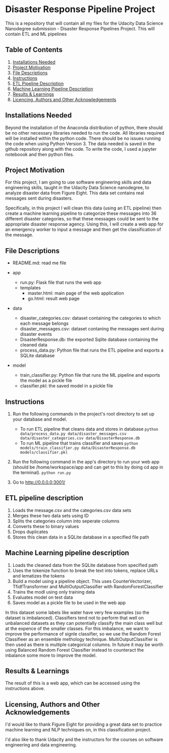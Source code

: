 # Disaster Response Pipeline Project
This is a repository that will contain all my files for the Udacity Data Science Nanodegree submission - Disaster Response Pipelines Project. This will contain ETL and ML pipelines


## Table of Contents
1. [Installations Needed](#installations-needed)
2. [Project Motivation](#project-motivation)
3. [File Descriptions](#file-descriptions)
4. [Instructions](#instructions)
5. [ETL Pipeline Description](#etl-pipeline-description)
6. [Machine Learning Pipeline Description](#machine-learning-pipeline-description)
7. [Results & Learnings](#results-&-learnings)
8. [Licencing, Authors and Other Acknowledgements](#licensing-authors-and-other-acknowledgements)

## Installations Needed
Beyond the installation of the Anaconda distribution of python, there should be no other necessary libraries needed to run the code. All libraries required will be installed within the python code. There should be no issues running the code when using Python Version 3. The data needed is saved in the github repository along with the code. To write the code, I used a jupyter noteboook and then python files.

## Project Motivation
For this project, I am going to use software engineering skills and data engineering skills, taught in the Udacity Data Science nanodegree, to analyze disaster data from Figure Eight. This data set contains real messages sent during disasters. 

Specifically, in this project I will clean this data (using an ETL pipeline) then create a machine learning pipeline to categorize these messages into 36 different disaster categories, so that these messages could be sent to the appropriate disaster response agency. Using this, I will create a web app for an emergency worker to input a message and then get the classification of the message.

## File Descriptions

- README.md: read me file
- app
	- run.py: Flask file that runs the web app
   	- templates
		- master.html: main page of the web application 
		- go.html: result web page
- data
	- disaster_categories.csv: dataset containing the categories to which each message belongs
	- disaster_messages.csv: dataset contaning the messages sent during disaster events
	- DisasterResponse.db: the exported Sqlite database containing the cleaned data
	- process_data.py: Python file that runs the ETL pipeline and exports a SQLite database
	
- model
	- train_classifier.py: Python file that runs the ML pipeline and exports the model as a pickle file
	- classifier.pkl: the saved model in a pickle file


## Instructions
1. Run the following commands in the project's root directory to set up your database and model.

    - To run ETL pipeline that cleans data and stores in database
        `python data/process_data.py data/disaster_messages.csv data/disaster_categories.csv data/DisasterResponse.db`
    - To run ML pipeline that trains classifier and saves
        `python models/train_classifier.py data/DisasterResponse.db models/classifier.pkl`

2. Run the following command in the app's directory to run your web app (should be /home/workspace/app and can get to this by doing cd app in the terminal).
    `python run.py`

3. Go to http://0.0.0.0:3001/

## ETL pipeline description
1. Loads the message.csv and the categories.csv data sets
2. Merges these two data sets using ID
3. Splits the categories column into seperate columns
4. Converts these to binary values
5. Drops duplicates
6. Stores this clean data in a SQLite database in a specified file path

## Machine Learning pipeline description
1. Loads the cleaned data from the SQLite database from specified path
2. Uses the tokenize function to break the text into tokens, replace URLs and lematizes the tokens
3. Build a model using a pipeline object. This uses CounterVectorizer, TfidfTransformer and MultiOutputClassifier with RandomForestClassifier
4. Trains the modl using only training data
5. Evaluates model on test data
6. Saves model as a pickle file to be used in the web app

In this dataset some labels like water have very few examples (so the dataset is imbalanced). Classifiers tend not to perform that well on unbalanced datasets as they can potentially classify the main class well but at the expence of the smaller classes.  For this imbalance, we want to improve the performance of signle classifier, so we use the Random Forest Classifieer as an ensemble methology technique. MultiOutputClassifier is then used as there is multiple categorical columns. In future it may be worth using Balanced Random Forest Classifier instead to counteract the inbalance some more to improve the model.

## Results & Learnings
The result of this is a web app, which can be accessed using the instructions above.

## Licensing, Authors and Other Acknowledgements
I'd would like to thank Figure Eight for providing a great data set to practice machine learning and NLP techniques on, in this classification project.

I'd also like to thank Udacity and the instructors for the courses on software engineering and data engineering.



